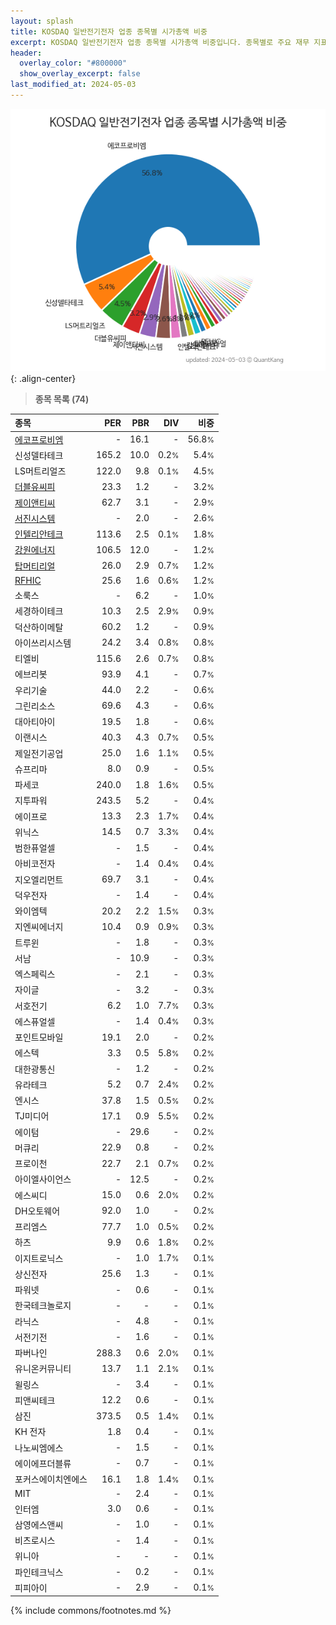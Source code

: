 ```yaml
---
layout: splash
title: KOSDAQ 일반전기전자 업종 종목별 시가총액 비중
excerpt: KOSDAQ 일반전기전자 업종 종목별 시가총액 비중입니다. 종목별로 주요 재무 지표를 함께 표시합니다.
header:
  overlay_color: "#800000"
  show_overlay_excerpt: false
last_modified_at: 2024-05-03
---
```



![KOSDAQ 일반전기전자 업종 종목별 시가총액 비중](/stats/sector/images/kosdaq_업종_일반전기전자_종목.png){: .align-center}


> **종목 목록 (74)**<a id="list"></a>

| **종목** | **PER** | **PBR** | **DIV** | **비중** |
| :------- | ------: | ------: | ------: | -------: |
| [에코프로비엠](/247540/) | - | 16.1 | - | 56.8<small>%</small> |
| 신성델타테크 | 165.2 | 10.0 | 0.2<small>%</small> | 5.4<small>%</small> |
| LS머트리얼즈 | 122.0 | 9.8 | 0.1<small>%</small> | 4.5<small>%</small> |
| [더블유씨피](/393890/) | 23.3 | 1.2 | - | 3.2<small>%</small> |
| [제이앤티씨](/204270/) | 62.7 | 3.1 | - | 2.9<small>%</small> |
| [서진시스템](/178320/) | - | 2.0 | - | 2.6<small>%</small> |
| [인텔리안테크](/189300/) | 113.6 | 2.5 | 0.1<small>%</small> | 1.8<small>%</small> |
| [강원에너지](/114190/) | 106.5 | 12.0 | - | 1.2<small>%</small> |
| [탑머티리얼](/360070/) | 26.0 | 2.9 | 0.7<small>%</small> | 1.2<small>%</small> |
| [RFHIC](/218410/) | 25.6 | 1.6 | 0.6<small>%</small> | 1.2<small>%</small> |
| 소룩스 | - | 6.2 | - | 1.0<small>%</small> |
| 세경하이테크 | 10.3 | 2.5 | 2.9<small>%</small> | 0.9<small>%</small> |
| 덕산하이메탈 | 60.2 | 1.2 | - | 0.9<small>%</small> |
| 아이쓰리시스템 | 24.2 | 3.4 | 0.8<small>%</small> | 0.8<small>%</small> |
| 티엘비 | 115.6 | 2.6 | 0.7<small>%</small> | 0.8<small>%</small> |
| 에브리봇 | 93.9 | 4.1 | - | 0.7<small>%</small> |
| 우리기술 | 44.0 | 2.2 | - | 0.6<small>%</small> |
| 그린리소스 | 69.6 | 4.3 | - | 0.6<small>%</small> |
| 대아티아이 | 19.5 | 1.8 | - | 0.6<small>%</small> |
| 이랜시스 | 40.3 | 4.3 | 0.7<small>%</small> | 0.5<small>%</small> |
| 제일전기공업 | 25.0 | 1.6 | 1.1<small>%</small> | 0.5<small>%</small> |
| 슈프리마 | 8.0 | 0.9 | - | 0.5<small>%</small> |
| 파세코 | 240.0 | 1.8 | 1.6<small>%</small> | 0.5<small>%</small> |
| 지투파워 | 243.5 | 5.2 | - | 0.4<small>%</small> |
| 에이프로 | 13.3 | 2.3 | 1.7<small>%</small> | 0.4<small>%</small> |
| 위닉스 | 14.5 | 0.7 | 3.3<small>%</small> | 0.4<small>%</small> |
| 범한퓨얼셀 | - | 1.5 | - | 0.4<small>%</small> |
| 아비코전자 | - | 1.4 | 0.4<small>%</small> | 0.4<small>%</small> |
| 지오엘리먼트 | 69.7 | 3.1 | - | 0.4<small>%</small> |
| 덕우전자 | - | 1.4 | - | 0.4<small>%</small> |
| 와이엠텍 | 20.2 | 2.2 | 1.5<small>%</small> | 0.3<small>%</small> |
| 지엔씨에너지 | 10.4 | 0.9 | 0.9<small>%</small> | 0.3<small>%</small> |
| 트루윈 | - | 1.8 | - | 0.3<small>%</small> |
| 서남 | - | 10.9 | - | 0.3<small>%</small> |
| 엑스페릭스 | - | 2.1 | - | 0.3<small>%</small> |
| 자이글 | - | 3.2 | - | 0.3<small>%</small> |
| 서호전기 | 6.2 | 1.0 | 7.7<small>%</small> | 0.3<small>%</small> |
| 에스퓨얼셀 | - | 1.4 | 0.4<small>%</small> | 0.3<small>%</small> |
| 포인트모바일 | 19.1 | 2.0 | - | 0.2<small>%</small> |
| 에스텍 | 3.3 | 0.5 | 5.8<small>%</small> | 0.2<small>%</small> |
| 대한광통신 | - | 1.2 | - | 0.2<small>%</small> |
| 유라테크 | 5.2 | 0.7 | 2.4<small>%</small> | 0.2<small>%</small> |
| 엔시스 | 37.8 | 1.5 | 0.5<small>%</small> | 0.2<small>%</small> |
| TJ미디어 | 17.1 | 0.9 | 5.5<small>%</small> | 0.2<small>%</small> |
| 에이텀 | - | 29.6 | - | 0.2<small>%</small> |
| 머큐리 | 22.9 | 0.8 | - | 0.2<small>%</small> |
| 프로이천 | 22.7 | 2.1 | 0.7<small>%</small> | 0.2<small>%</small> |
| 아이엘사이언스 | - | 12.5 | - | 0.2<small>%</small> |
| 에스씨디 | 15.0 | 0.6 | 2.0<small>%</small> | 0.2<small>%</small> |
| DH오토웨어 | 92.0 | 1.0 | - | 0.2<small>%</small> |
| 프리엠스 | 77.7 | 1.0 | 0.5<small>%</small> | 0.2<small>%</small> |
| 하츠 | 9.9 | 0.6 | 1.8<small>%</small> | 0.2<small>%</small> |
| 이지트로닉스 | - | 1.0 | 1.7<small>%</small> | 0.1<small>%</small> |
| 상신전자 | 25.6 | 1.3 | - | 0.1<small>%</small> |
| 파워넷 | - | 0.6 | - | 0.1<small>%</small> |
| 한국테크놀로지 | - | - | - | 0.1<small>%</small> |
| 라닉스 | - | 4.8 | - | 0.1<small>%</small> |
| 서전기전 | - | 1.6 | - | 0.1<small>%</small> |
| 파버나인 | 288.3 | 0.6 | 2.0<small>%</small> | 0.1<small>%</small> |
| 유니온커뮤니티 | 13.7 | 1.1 | 2.1<small>%</small> | 0.1<small>%</small> |
| 윌링스 | - | 3.4 | - | 0.1<small>%</small> |
| 피앤씨테크 | 12.2 | 0.6 | - | 0.1<small>%</small> |
| 삼진 | 373.5 | 0.5 | 1.4<small>%</small> | 0.1<small>%</small> |
| KH 전자 | 1.8 | 0.4 | - | 0.1<small>%</small> |
| 나노씨엠에스 | - | 1.5 | - | 0.1<small>%</small> |
| 에이에프더블류 | - | 0.7 | - | 0.1<small>%</small> |
| 포커스에이치엔에스 | 16.1 | 1.8 | 1.4<small>%</small> | 0.1<small>%</small> |
| MIT | - | 2.4 | - | 0.1<small>%</small> |
| 인터엠 | 3.0 | 0.6 | - | 0.1<small>%</small> |
| 삼영에스앤씨 | - | 1.0 | - | 0.1<small>%</small> |
| 비츠로시스 | - | 1.4 | - | 0.1<small>%</small> |
| 위니아 | - | - | - | 0.1<small>%</small> |
| 파인테크닉스 | - | 0.2 | - | 0.1<small>%</small> |
| 피피아이 | - | 2.9 | - | 0.1<small>%</small> |

{% include commons/footnotes.md %}